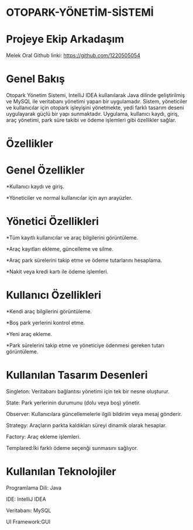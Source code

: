 # OTOPARK-YÖNETİM-SİSTEMİ

# Projeye Ekip Arkadaşım
Melek Oral
Github linki:
https://github.com/1220505054
# Genel Bakış

Otopark Yönetim Sistemi, IntelliJ IDEA kullanılarak Java dilinde geliştirilmiş ve MySQL ile veritabanı yönetimi yapan bir uygulamadır. Sistem, yöneticiler ve kullanıcılar için otopark işleyişini yönetmekte, yedi farklı tasarım deseni uygulayarak güçlü bir yapı sunmaktadır. Uygulama, kullanıcı kaydı, giriş, araç yönetimi, park süre takibi ve ödeme işlemleri gibi özellikler sağlar.

# Özellikler

# Genel Özellikler

*Kullanıcı kaydı ve giriş.

*Yöneticiler ve normal kullanıcılar için ayrı arayüzler.

# Yönetici Özellikleri

*Tüm kayıtlı kullanıcılar ve araç bilgilerini görüntüleme.

*Araç kayıtları ekleme, güncelleme ve silme.

*Araç park sürelerini takip etme ve ödeme tutarlarını hesaplama.

*Nakit veya kredi kartı ile ödeme işlemleri.

# Kullanıcı Özellikleri

*Kendi araç bilgilerini görüntüleme.

*Boş park yerlerini kontrol etme.

*Yeni araç ekleme.

*Park sürelerini takip etme ve yöneticiye ödenmesi gereken tutarı görüntüleme.

# Kullanılan Tasarım Desenleri

Singleton: Veritabanı bağlantısı yönetimi için tek bir nesne oluşturur.

State: Park yerlerinin durumunu (dolu veya boş) yönetir.

Observer: Kullanıcılara güncellemelerle ilgili bildirim veya mesaj gönderir.

Strategy: Araçların parkta kaldıkları süreyi dinamik olarak hesaplar.

Factory: Araç ekleme işlemleri.

Templared:İki farklı ödeme seçenği sunmasını sağlıyor.

# Kullanılan Teknolojiler

Programlama Dili: Java

IDE: IntelliJ IDEA

Veritabanı: MySQL

UI Framework:GUI

